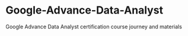 # Google-Advance-Data-Analyst
Google Advance Data Analyst certification course journey and materials
